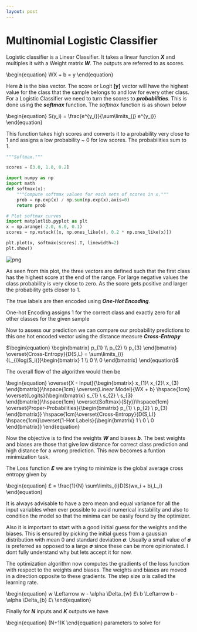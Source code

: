 ```yaml
---
layout: post
---
```


# Multinomial Logistic Classifier

Logistic classifier is a  Linear Classifier. It takes a linear function ***X*** and multiples it with a Weight matrix ***W***. The outputs are referred to as scores. 


\begin{equation}
WX + b = y 
\end{equation}


Here ***b*** is the bias vector. The score or Logit **[y]** vector will have the highest value for the class that the sample belongs to and low for every other class. For a Logistic Classifier we need to turn the scores to ***probabilities***. This is done using the ***softmax*** function. The *softmax* function is as shown below

\begin{equation}
S(y_i) = \frac{e^{y_i}}{\sum\limits_{j} e^{y_j}}
\end{equation}

This function takes high scores and converts it to a probability very close to 1 and assigns a low probability ~ 0 for low scores. The probabilities sum to 1.


```python
"""Softmax."""

scores = [3.0, 1.0, 0.2]

import numpy as np
import math
def softmax(x):
    """Compute softmax values for each sets of scores in x."""
    prob = np.exp(x) / np.sum(np.exp(x),axis=0)
    return prob

# Plot softmax curves
import matplotlib.pyplot as plt
x = np.arange(-2.0, 6.0, 0.1)
scores = np.vstack([x, np.ones_like(x), 0.2 * np.ones_like(x)])

plt.plot(x, softmax(scores).T, linewidth=2)
plt.show()
```


![png](/snippets/public/MultinomialLogisticClassifier_1_0.png)


As seen from this plot, the three vectors are defined such that the first class has the highest score at the end of the range. 
For large negative values the class probability is very close to  zero. As the score gets positive and larger the probability 
gets closer to 1.


The true labels are then encoded using ***One-Hot Encoding***.

One-hot Encoding assigns 1 for the correct class and exactly zero for all other classes for the given sample

Now to assess our prediction we can compare our probability predictions to this one hot encoded vector using the distance measure ***Cross-Entropy*** 

$\begin{equation}
\begin{bmatrix}
p_{1} \\
p_{2} \\
p_{3}
\end{bmatrix} \overset{Cross-Entropy}{D(S,L) = \sum\limits_{i}{L_{i}log(S_i)}}\begin{bmatrix}
1 \\
0 \\
0
\end{bmatrix} 
\end{equation}$

The overall flow of the algorithm would then be 

\begin{equation}
\overset{X - Input}{\begin{bmatrix}
x_{1}\\
x_{2}\\
x_{3} 
\end{bmatrix}}\hspace{1cm} \overset{Linear Model}{WX + b} \hspace{1cm} \overset{Logits}{\begin{bmatrix}
s_{1} \\
s_{2} \\
s_{3}
\end{bmatrix}}\hspace{1cm} \overset{Softmax}{S(y)}\hspace{1cm} \overset{Proper-Probabilities}{\begin{bmatrix}
p_{1} \\
p_{2} \\
p_{3}
\end{bmatrix}} \hspace{1cm}\overset{Cross-Entropy}{D(S,L)} \hspace{1cm}\overset{1-Hot Labels}{\begin{bmatrix}
1 \\
0 \\
0
\end{bmatrix}}
\end{equation}

Now the objective is to find the weights ***W*** and biases ***b***. The best weights and biases are those that give low distance for correct class prediction and high distance for a wrong prediction. This now becomes a funtion minimization task. 

The Loss function ***£*** we are trying to minimize is the global average cross entropy given by 

\begin{equation}
£ = \frac{1}{N} \sum\limits_{i}D(S(wx_i + b),L_i)
\end{equation}


It is always advisable to have a zero mean and equal variance for all the input variables when ever possible to avoid numerical 
instability and also to condition the model so that the minima can be easily found by the optimizer. 

Also it is important to start with a good initial guess for the weights and the biases. This is ensured by picking the initial guess from a gaussian distribution with mean 0 and standard deviation **$\sigma$**. Usually a small value of **$\sigma$** is preferred as opposed to a large **$\sigma$** since these can be more opinionated. I dont fully understand why but lets accept it for now.

The optimization algorithm now computes the gradients of the loss function with respect to the weights and biases. The weights and biases are moved in a direction opposite to these gradients. The step size $\alpha$ is called the learning rate. 

\begin{equation}
w \Leftarrow w - \alpha \Delta_{w} £\\
b \Leftarrow b - \alpha \Delta_{b} £\\
\end{equation}

Finally for ***N*** inputs and ***K*** outputs we have 

\begin{equation}
(N+1)K 
\end{equation} parameters to solve for


```python

```
